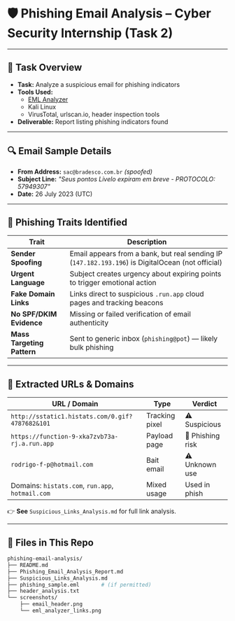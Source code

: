 # 🛡️ Phishing Email Analysis – Cyber Security Internship (Task 2)


---

## 🎯 Task Overview

- **Task:** Analyze a suspicious email for phishing indicators  
- **Tools Used:**  
  - [EML Analyzer](https://eml-analyzer.herokuapp.com)  
  - Kali Linux  
  - VirusTotal, urlscan.io, header inspection tools  
- **Deliverable:** Report listing phishing indicators found

---

## 🔍 Email Sample Details

- **From Address:** `sac@bradesco.com.br` *(spoofed)*  
- **Subject Line:** _"Seus pontos Livelo expiram em breve - PROTOCOLO: 57949307"_  
- **Date:** 26 July 2023 (UTC)

---

## 🚨 Phishing Traits Identified

| Trait                      | Description                                                                 |
|---------------------------|-----------------------------------------------------------------------------|
| **Sender Spoofing**       | Email appears from a bank, but real sending IP (`147.182.193.196`) is DigitalOcean (not official) |
| **Urgent Language**       | Subject creates urgency about expiring points to trigger emotional action |
| **Fake Domain Links**     | Links direct to suspicious `.run.app` cloud pages and tracking beacons     |
| **No SPF/DKIM Evidence**  | Missing or failed verification of email authenticity                       |
| **Mass Targeting Pattern**| Sent to generic inbox (`phishing@pot`) — likely bulk phishing              |

---

## 🔗 Extracted URLs & Domains

| URL / Domain                                                | Type           | Verdict        |
|-------------------------------------------------------------|----------------|----------------|
| `http://sstatic1.histats.com/0.gif?4787682&101`             | Tracking pixel | ⚠️ Suspicious  |
| `https://function-9-xka7zvb73a-rj.a.run.app`                | Payload page   | 🚨 Phishing risk |
| `rodrigo-f-p@hotmail.com`                                   | Bait email     | ⚠️ Unknown use |
| Domains: `histats.com`, `run.app`, `hotmail.com`            | Mixed usage    | Used in phish  |

👉 **See** `Suspicious_Links_Analysis.md` for full link analysis.

---

## 📁 Files in This Repo

```bash
phishing-email-analysis/
├── README.md
├── Phishing_Email_Analysis_Report.md
├── Suspicious_Links_Analysis.md
├── phishing_sample.eml       # (if permitted)
├── header_analysis.txt
└── screenshots/
    ├── email_header.png
    └── eml_analyzer_links.png
